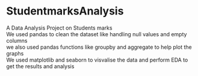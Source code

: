 # StudentmarksAnalysis
A Data Analysis Project on Students marks
<br>
We used pandas to clean the dataset like handling null values and empty columns
<br>
we also used pandas functions like groupby and aggregate to help plot the graphs 
<br>
We used matplotlib and seaborn to visvalise the data and perform EDA to get the results and analysis

